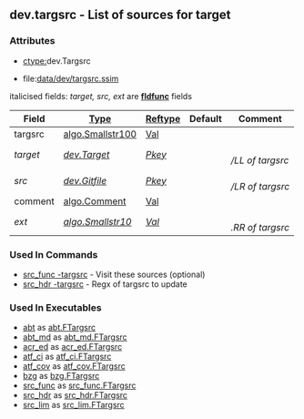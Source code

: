 ## dev.targsrc - List of sources for target


### Attributes
<a href="#attributes"></a>
<!-- dev.mdmark  mdmark:MDSECTION  state:BEG_AUTO  param:Attributes -->
* [ctype:](/txt/ssimdb/dmmeta/ctype.md)dev.Targsrc

* file:[data/dev/targsrc.ssim](/data/dev/targsrc.ssim)

italicised fields: *target, src, ext* are [**fldfunc**](/txt/ssim.md#fldfunc) fields

|Field|[Type](/txt/ssimdb/dmmeta/ctype.md)|[Reftype](/txt/ssimdb/dmmeta/reftype.md)|Default|Comment|
|---|---|---|---|---|
|targsrc|[algo.Smallstr100](/txt/protocol/algo/README.md#algo-smallstr100)|[Val](/txt/exe/amc/reftypes.md#val)|||
|*target*|*[dev.Target](/txt/ssimdb/dev/target.md)*|*[Pkey](/txt/exe/amc/reftypes.md#pkey)*||*<br>/LL of targsrc*|
|*src*|*[dev.Gitfile](/txt/ssimdb/dev/gitfile.md)*|*[Pkey](/txt/exe/amc/reftypes.md#pkey)*||*<br>/LR of targsrc*|
|comment|[algo.Comment](/txt/protocol/algo/Comment.md)|[Val](/txt/exe/amc/reftypes.md#val)|||
|*ext*|*[algo.Smallstr10](/txt/protocol/algo/README.md#algo-smallstr10)*|*[Val](/txt/exe/amc/reftypes.md#val)*||*<br>.RR of targsrc*|

<!-- dev.mdmark  mdmark:MDSECTION  state:END_AUTO  param:Attributes -->

### Used In Commands
<a href="#used-in-commands"></a>
<!-- dev.mdmark  mdmark:MDSECTION  state:BEG_AUTO  param:CmdlineUses -->

* [src_func -targsrc](/txt/exe/src_func/README.md) - Visit these sources (optional) 
* [src_hdr -targsrc](/txt/exe/src_hdr/README.md) - Regx of targsrc to update 

<!-- dev.mdmark  mdmark:MDSECTION  state:END_AUTO  param:CmdlineUses -->

### Used In Executables
<a href="#used-in-executables"></a>
<!-- dev.mdmark  mdmark:MDSECTION  state:BEG_AUTO  param:ImdbUses -->

* [abt](/txt/exe/abt/internals.md) as [abt.FTargsrc](/txt/exe/abt/internals.md#abt-ftargsrc)
* [abt_md](/txt/exe/abt_md/internals.md) as [abt_md.FTargsrc](/txt/exe/abt_md/internals.md#abt_md-ftargsrc)
* [acr_ed](/txt/exe/acr_ed/internals.md) as [acr_ed.FTargsrc](/txt/exe/acr_ed/internals.md#acr_ed-ftargsrc)
* [atf_ci](/txt/exe/atf_ci/internals.md) as [atf_ci.FTargsrc](/txt/exe/atf_ci/internals.md#atf_ci-ftargsrc)
* [atf_cov](/txt/exe/atf_cov/internals.md) as [atf_cov.FTargsrc](/txt/exe/atf_cov/internals.md#atf_cov-ftargsrc)
* [bzg](/txt/exe/bzg/internals.md) as [bzg.FTargsrc](/txt/exe/bzg/internals.md#bzg-ftargsrc)
* [src_func](/txt/exe/src_func/internals.md) as [src_func.FTargsrc](/txt/exe/src_func/internals.md#src_func-ftargsrc)
* [src_hdr](/txt/exe/src_hdr/internals.md) as [src_hdr.FTargsrc](/txt/exe/src_hdr/internals.md#src_hdr-ftargsrc)
* [src_lim](/txt/exe/src_lim/internals.md) as [src_lim.FTargsrc](/txt/exe/src_lim/internals.md#src_lim-ftargsrc)

<!-- dev.mdmark  mdmark:MDSECTION  state:END_AUTO  param:ImdbUses -->


